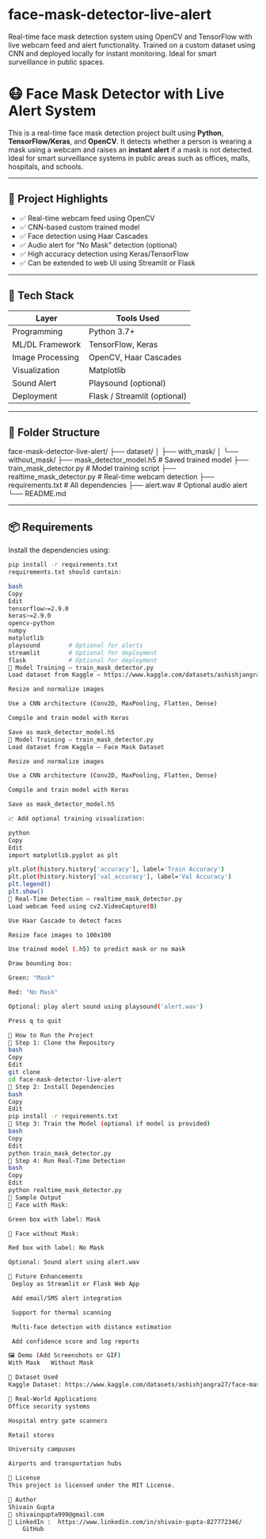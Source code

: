 # face-mask-detector-live-alert
Real-time face mask detection system using OpenCV and TensorFlow with live webcam feed and alert functionality. Trained on a custom dataset using CNN and deployed locally for instant monitoring. Ideal for smart surveillance in public spaces.

# 😷 Face Mask Detector with Live Alert System

This is a real-time face mask detection project built using **Python**, **TensorFlow/Keras**, and **OpenCV**. It detects whether a person is wearing a mask using a webcam and raises an **instant alert** if a mask is not detected. Ideal for smart surveillance systems in public areas such as offices, malls, hospitals, and schools.

---

## 📌 Project Highlights

- ✅ Real-time webcam feed using OpenCV
- ✅ CNN-based custom trained model
- ✅ Face detection using Haar Cascades
- ✅ Audio alert for “No Mask” detection (optional)
- ✅ High accuracy detection using Keras/TensorFlow
- ✅ Can be extended to web UI using Streamlit or Flask

---

## 🧠 Tech Stack

| Layer            | Tools Used                             |
|------------------|-----------------------------------------|
| Programming      | Python 3.7+                             |
| ML/DL Framework  | TensorFlow, Keras                       |
| Image Processing | OpenCV, Haar Cascades                   |
| Visualization    | Matplotlib                             |
| Sound Alert      | Playsound (optional)                    |
| Deployment       | Flask / Streamlit (optional)            |

---

## 📁 Folder Structure

face-mask-detector-live-alert/
├── dataset/
│ ├── with_mask/
│ └── without_mask/
├── mask_detector_model.h5 # Saved trained model
├── train_mask_detector.py # Model training script
├── realtime_mask_detector.py # Real-time webcam detection
├── requirements.txt # All dependencies
├── alert.wav # Optional audio alert
└── README.md

---

## 📦 Requirements

Install the dependencies using:
```bash
pip install -r requirements.txt
requirements.txt should contain:

bash
Copy
Edit
tensorflow>=2.9.0
keras>=2.9.0
opencv-python
numpy
matplotlib
playsound        # Optional for alerts
streamlit        # Optional for deployment
flask            # Optional for deployment
🧠 Model Training — train_mask_detector.py
Load dataset from Kaggle – https://www.kaggle.com/datasets/ashishjangra27/face-mask-12k-images-dataset/data

Resize and normalize images

Use a CNN architecture (Conv2D, MaxPooling, Flatten, Dense)

Compile and train model with Keras

Save as mask_detector_model.h5
🧠 Model Training — train_mask_detector.py
Load dataset from Kaggle – Face Mask Dataset

Resize and normalize images

Use a CNN architecture (Conv2D, MaxPooling, Flatten, Dense)

Compile and train model with Keras

Save as mask_detector_model.h5

📈 Add optional training visualization:

python
Copy
Edit
import matplotlib.pyplot as plt

plt.plot(history.history['accuracy'], label='Train Accuracy')
plt.plot(history.history['val_accuracy'], label='Val Accuracy')
plt.legend()
plt.show()
🎥 Real-Time Detection — realtime_mask_detector.py
Load webcam feed using cv2.VideoCapture(0)

Use Haar Cascade to detect faces

Resize face images to 100x100

Use trained model (.h5) to predict mask or no mask

Draw bounding box:

Green: "Mask"

Red: "No Mask"

Optional: play alert sound using playsound('alert.wav')

Press q to quit

🚀 How to Run the Project
🔹 Step 1: Clone the Repository
bash
Copy
Edit
git clone 
cd face-mask-detector-live-alert
🔹 Step 2: Install Dependencies
bash
Copy
Edit
pip install -r requirements.txt
🔹 Step 3: Train the Model (optional if model is provided)
bash
Copy
Edit
python train_mask_detector.py
🔹 Step 4: Run Real-Time Detection
bash
Copy
Edit
python realtime_mask_detector.py
🧪 Sample Output
👤 Face with Mask:

Green box with label: Mask

🚫 Face without Mask:

Red box with label: No Mask

Optional: Sound alert using alert.wav

🎯 Future Enhancements
 Deploy as Streamlit or Flask Web App

 Add email/SMS alert integration

 Support for thermal scanning

 Multi-face detection with distance estimation

 Add confidence score and log reports

🖼️ Demo (Add Screenshots or GIF)
With Mask	Without Mask

🔗 Dataset Used
Kaggle Dataset: https://www.kaggle.com/datasets/ashishjangra27/face-mask-12k-images-dataset/data

💼 Real-World Applications
Office security systems

Hospital entry gate scanners

Retail stores

University campuses

Airports and transportation hubs

📜 License
This project is licensed under the MIT License.

🙌 Author
Shivain Gupta
📧 shivaingupta999@gmail.com
🔗 LinkedIn :  https://www.linkedin.com/in/shivain-gupta-827772346/
    GitHub
